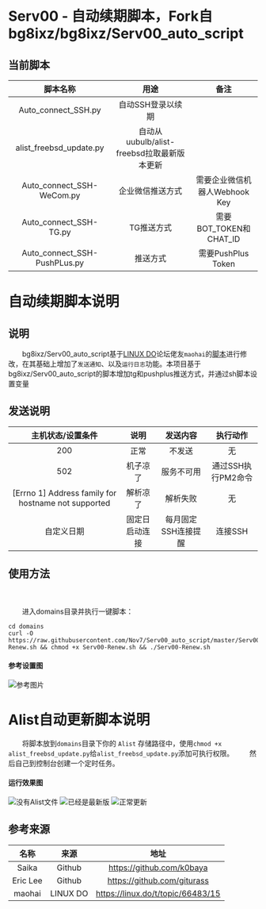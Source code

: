 # Serv00 - 自动续期脚本，Fork自bg8ixz/bg8ixz/Serv00_auto_script


## 当前脚本
|  脚本名称 |  用途 |备注 |
| :------------: | :------------: | :------------: |
|Auto_connect_SSH.py|自动SSH登录以续期||
|alist_freebsd_update.py|自动从uubulb/alist-freebsd拉取最新版本更新||
|Auto_connect_SSH-WeCom.py|企业微信推送方式|需要企业微信机器人Webhook Key
|Auto_connect_SSH-TG.py|TG推送方式|需要BOT_TOKEN和CHAT_ID
|Auto_connect_SSH-PushPLus.py|推送方式|需要PushPlus Token

# 自动续期脚本说明
## 说明
　　bg8ixz/Serv00_auto_script基于[LINUX DO](https://linux.do)论坛佬友`maohai`的[脚本](https://linux.do/t/topic/66483/15)进行修改，在其基础上增加了`发送通知`、以及`运行日志`功能。本项目基于bg8ixz/Serv00_auto_script的脚本增加tg和pushplus推送方式，并通过sh脚本设置变量


## 发送说明
|  主机状态/设置条件 |  说明 |发送内容 |执行动作 |
| :------------: | :------------: | :------------: | :------------: |
|  200 |  正常 |不发送|无|
|   502|  机子凉了 |服务不可用|通过SSH执行PM2命令|
|   [Errno 1] Address family for hostname not supported| 解析凉了  |解析失败|无|
|  自定义日期 |  固定日启动连接 |每月固定SSH连接提醒|连接SSH|

## 使用方法
　　  
  
　　进入domains目录并执行一键脚本：
```shell
cd domains
curl -O https://raw.githubusercontent.com/Nov7/Serv00_auto_script/master/Serv00-Renew.sh && chmod +x Serv00-Renew.sh && ./Serv00-Renew.sh

```
#### 参考设置图
![参考图片](https://cdn.linux.do/uploads/default/optimized/3X/f/6/f6516994395858a19637f5acf5baeecec96ea3fa_2_690x445.png)

# Alist自动更新脚本说明
　　将脚本放到`domains`目录下你的 `Alist` 存储路径中，使用`chmod +x alist_freebsd_update.py`给`alist_freebsd_update.py`添加可执行权限。 
　　然后自己到控制台创建一个定时任务。
#### 运行效果图
  ![没有Alist文件](https://cdn.linux.do/uploads/default/original/3X/1/f/1f5b378d086d1935cfaf3927c9fc6c33d531eeb7.jpeg)
  ![已经是最新版](https://cdn.linux.do/uploads/default/original/3X/e/7/e72105ffe5f1ee572cca2ded4138472241553bdb.jpeg)
  ![正常更新](https://cdn.linux.do/uploads/default/original/3X/f/5/f58f94d755825005eae30df9dce0ad1f0b661f43.jpeg)
  
## 参考来源
|  名称 |来源|地址|
| :------------: | :------------: | :------------: |
|Saika|Github|https://github.com/k0baya|
|Eric Lee|Github|https://github.com/giturass|
|maohai|LINUX DO|https://linux.do/t/topic/66483/15|
